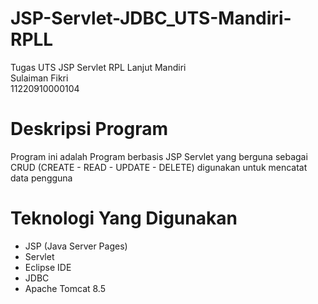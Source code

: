 # JSP-Servlet-JDBC_UTS-Mandiri-RPLL
 Tugas UTS JSP Servlet RPL Lanjut Mandiri <br />
 Sulaiman Fikri <br />
 11220910000104
# Deskripsi Program
Program ini adalah Program berbasis JSP Servlet yang berguna sebagai CRUD (CREATE - READ - UPDATE - DELETE) digunakan untuk mencatat data pengguna
# Teknologi Yang Digunakan
  - JSP (Java Server Pages)
  - Servlet
  - Eclipse IDE
  - JDBC
  - Apache Tomcat 8.5
